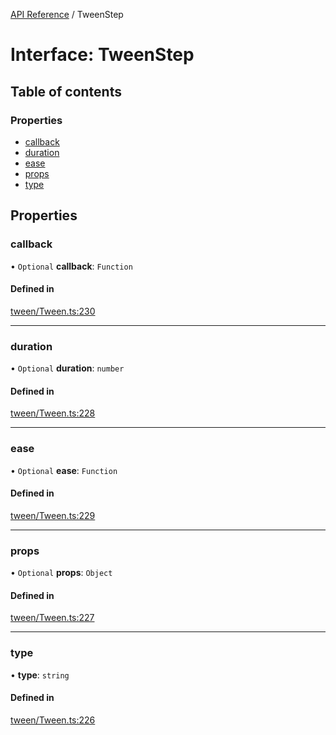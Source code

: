 [API Reference](../README.md) / TweenStep

# Interface: TweenStep

## Table of contents

### Properties

- [callback](TweenStep.md#callback)
- [duration](TweenStep.md#duration)
- [ease](TweenStep.md#ease)
- [props](TweenStep.md#props)
- [type](TweenStep.md#type)

## Properties

### callback

• `Optional` **callback**: `Function`

#### Defined in

[tween/Tween.ts:230](https://github.com/Lanfei/playable.js/blob/2369e26/src/tween/Tween.ts#L230)

___

### duration

• `Optional` **duration**: `number`

#### Defined in

[tween/Tween.ts:228](https://github.com/Lanfei/playable.js/blob/2369e26/src/tween/Tween.ts#L228)

___

### ease

• `Optional` **ease**: `Function`

#### Defined in

[tween/Tween.ts:229](https://github.com/Lanfei/playable.js/blob/2369e26/src/tween/Tween.ts#L229)

___

### props

• `Optional` **props**: `Object`

#### Defined in

[tween/Tween.ts:227](https://github.com/Lanfei/playable.js/blob/2369e26/src/tween/Tween.ts#L227)

___

### type

• **type**: `string`

#### Defined in

[tween/Tween.ts:226](https://github.com/Lanfei/playable.js/blob/2369e26/src/tween/Tween.ts#L226)
